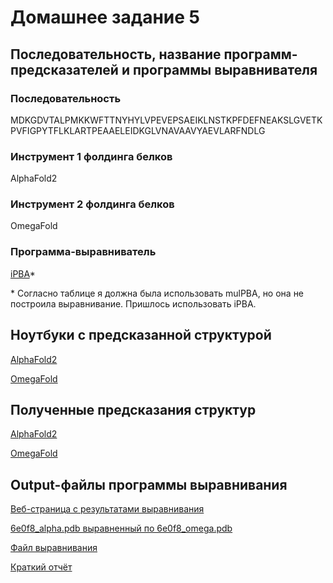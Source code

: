 # Домашнее задание 5

## Последовательность, название программ-предсказателей и программы выравнивателя

### Последовательность
MDKGDVTALPMKKWFTTNYHYLVPEVEPSAEIKLNSTKPFDEFNEAKSLGVETKPVFIGPYTFLKLARTPEAAELEIDKGLVNAVAAVYAEVLARFNDLG

### Инструмент 1 фолдинга белков
AlphaFold2

### Инструмент 2 фолдинга белков
OmegaFold

### Программа-выравниватель
[iPBA](https://www.dsimb.inserm.fr/dsimb_tools/ipba/index.php)\*

\* Согласно таблице я должна была использовать mulPBA, но она не построила выравнивание. Пришлось использовать iPBA.

## Ноутбуки с предсказанной структурой

[AlphaFold2](notebooks/Копия_блокнота__AlphaFold2_ipynb_.ipynb)

[OmegaFold](notebooks/Копия_блокнота__omegafold_ipynb_.ipynb)

## Полученные предсказания структур

[AlphaFold2](predictions/6e0f8_alpha.pdb)

[OmegaFold](predictions/6e0f8_omega.pdb)

## Output-файлы программы выравнивания

[Веб-страница с результатами выравнивания](alignment_output_files/iPBA_web_server.html)

[6e0f8_alpha.pdb выравненный по 6e0f8_omega.pdb](alignment_output_files.6e0f8_alpha_aligned_to_omega.pdb)

[Файл выравнивания](alignment_output_files/all_aligned.pdb)

[Краткий отчёт](alignment_output_files/summary.txt)


